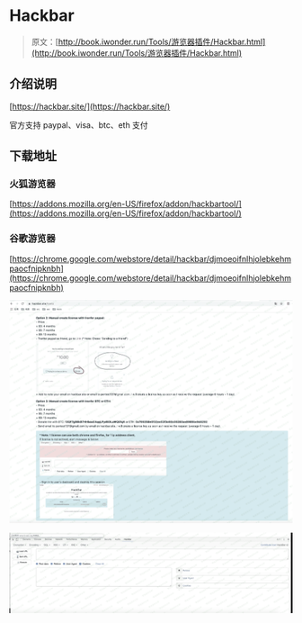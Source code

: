 # Hackbar

> 原文：[http://book.iwonder.run/Tools/游览器插件/Hackbar.html](http://book.iwonder.run/Tools/游览器插件/Hackbar.html)

## 介绍说明

[https://hackbar.site/](https://hackbar.site/)

官方支持 paypal、visa、btc、eth 支付

## 下载地址

### 火狐游览器

[https://addons.mozilla.org/en-US/firefox/addon/hackbartool/](https://addons.mozilla.org/en-US/firefox/addon/hackbartool/)

### 谷歌游览器

[https://chrome.google.com/webstore/detail/hackbar/djmoeoifnlhjolebkehmpaocfnipknbh](https://chrome.google.com/webstore/detail/hackbar/djmoeoifnlhjolebkehmpaocfnipknbh)

![image](img/1350a202d6fb02fae431fc16f987f70d.png)

![image](img/41cc30563d7feec47687a7bb7bfbbf24.png)

